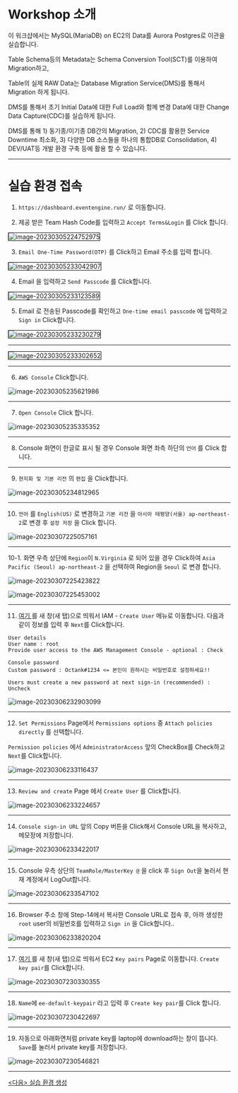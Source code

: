 # Workshop 소개

이 워크샵에서는 MySQL(MariaDB) on EC2의 Data를 Aurora Postgres로 이관을 실습합니다.

Table Schema등의 Metadata는 Schema Conversion Tool(SCT)를 이용하여 Migration하고,

Table의 실제 RAW Data는 Database Migration Service(DMS)를 통해서 Migration 하게 됩니다.

DMS를 통해서 초기 Initial Data에 대한 Full Load와 함께 변경 Data에 대한 Change Data Capture(CDC)를 실습하게 됩니다.



DMS를 통해 1) 동기종/이기종 DB간의 Migration, 2) CDC를 활용한 Service Downtime 최소화, 3) 다양한 DB 소스들을 하나의 통합DB로 Consolidation, 4) DEV/UAT등 개발 환경 구축 등에 활용 할 수 있습니다.

---

# 실습 환경 접속



1. `https://dashboard.eventengine.run/` 로 이동합니다.



2. 제공 받은 Team Hash Code를 입력하고 `Accept Terms&Login` 를 Click 합니다.



<img style="border:1px solid black;" src="images/image-20230305224752975.png" alt="image-20230305224752975" />



3. `Email One-Time Password(OTP)` 를 Click하고 Email 주소를 입력 합니다.

<img style="border:1px solid black;" src="images/image-20230305233042907.png" alt="image-20230305233042907" />



4. Email 을 입력하고 `Send Passcode` 를 Click합니다.

<img style="border:1px solid black;" src="images/image-20230305233123589.png" alt="image-20230305233123589" />



5. Email 로 전송된 Passcode를 확인하고 `One-time email passcode` 에 입력하고  `Sign in` Click합니다.

<img style="border:1px solid black;" src="images/image-20230305233230279.png" alt="image-20230305233230279" />

---



<img style="border:1px solid black;" src="images/image-20230305233302652.png" alt="image-20230305233302652" />



---



6. `AWS Console` Click합니다.

![image-20230305235621986](images/image-20230305235621986.png)



---

7. `Open Console` Click 합니다.



![image-20230305235335352](images/image-20230305235335352.png)

---

8. Console 화면이 한글로 표시 될 경우 Console 화면 좌측 하단의 `언어` 를 Click 합니다.

---

9. `현지화 및 기본 리전`  의 `편집` 을 Click합니다.

![image-20230305234812965](images/image-20230305234812965.png)



---



10. `언어` 를  `English(US)` 로 변경하고 `기본 리전` 을  `아시아 태평양(서울) ap-northeast-2`로 변경 후  `설정 저장` 을 Click 합니다.

![image-20230307225057161](images/image-20230307225057161.png)

---

10-1. 화면 우측 상단에 `Region`이 `N.Virginia` 로 되어 있을 경우 Click하여 `Asia Pacific (Seoul) ap-northeast-2` 을 선택하여 Region을 `Seoul` 로 변경 합니다.

![image-20230307225423822](images/image-20230307225423822.png)

![image-20230307225453002](images/image-20230307225453002.png)







---

11. [여기 ](https://us-east-1.console.aws.amazon.com/iamv2/home?region=ap-northeast-2#/users/create) 를 새 창(새 탭)으로 띄워서 IAM - `Create User` 메뉴로 이동합니다. 다음과 같이 정보를 입력 후 `Next`를 Click합니다.

```
User details
User name : root
Provide user access to the AWS Management Console - optional : Check

Console password
Custom password : Octank#1234 <= 본인이 원하시는 비밀번호로 설정하세요!!

Users must create a new password at next sign-in (recommended) : Uncheck
```

![image-20230306232903099](images/image-20230306232903099.png)

---

12. `Set Permissions` Page에서 `Permissions options` 중 `Attach policies directly` 를 선택합니다.

`Permission policies` 에서 `AdministratorAccess` 앞의 CheckBox를 Check하고 `Next`를 Click합니다.

![image-20230306233116437](images/image-20230306233116437.png)

---

13. `Review and create` Page 에서 `Create User` 를 Click합니다.

![image-20230306233224657](images/image-20230306233224657.png)

---

14. `Console sign-in URL` 앞의 Copy 버튼을 Click해서 Console URL을 복사하고, 메모장에 저장합니다.

![image-20230306233422017](images/image-20230306233422017.png)

---

15. Console 우측 상단의 `TeamRole/MasterKey @` 을 click 후 `Sign Out`을 눌러서 현재 계정에서 LogOut합니다.

![image-20230306233547102](images/image-20230306233547102.png)



---

16. Browser 주소 창에 Step-14에서 복사한 Console URL로 접속 후, 아까 생성한 `root` user의 비밀번호를 입력하고  `Sign in` 을 Click합니다..

![image-20230306233820204](images/image-20230306233820204.png)

---

17. [여기 ](https://ap-northeast-2.console.aws.amazon.com/ec2/home?region=ap-northeast-2#KeyPairs:) 를 새 창(새 탭)으로 띄워서 EC2 `Key pairs` Page로 이동합니다. `Create key pair`를 Click합니다.

![image-20230307230330355](images/image-20230307230330355.png)

---

18. `Name`에  `ee-default-keypair` 라고 입력 후 `Create key pair`를 Click 합니다. 

![image-20230307230422697](images/image-20230307230422697.png)

---

19. 자동으로 아래화면처럼 private key를 laptop에 download하는 창이 뜹니다. `Save`를 눌러서 private key를 저장합니다.

![image-20230307230546821](images/image-20230307230546821.png)

---

[<다음> 실습 환경 생성](./02.md)

















